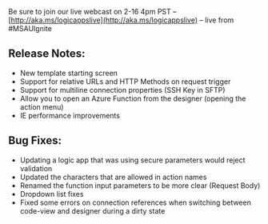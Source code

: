 Be sure to join our live webcast on 2-16 4pm PST – [http://aka.ms/logicappslive](http://aka.ms/logicappslive) – live from #MSAUIgnite

## Release Notes:
* New template starting screen
* Support for relative URLs and HTTP Methods on request trigger
* Support for multiline connection properties (SSH Key in SFTP)
* Allow you to open an Azure Function from the designer (opening the action menu)
* IE performance improvements

## Bug Fixes:
* Updating a logic app that was using secure parameters would reject validation
* Updated the characters that are allowed in action names
* Renamed the function input parameters to be more clear (Request Body)
* Dropdown list fixes
* Fixed some errors on connection references when switching between code-view and designer during a dirty state
